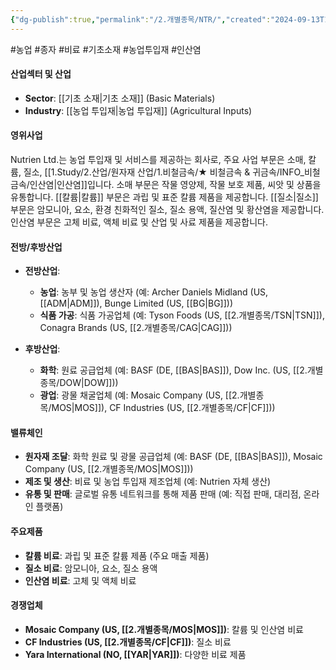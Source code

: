 ```yaml
---
{"dg-publish":true,"permalink":"/2.개별종목/NTR/","created":"2024-09-13T17:43:48.863+09:00","updated":"2025-06-03T20:06:00.437+09:00"}
---
```


#농업 #종자 #비료 #기초소재 #농업투입재 #인산염 

#### 산업섹터 및 산업

- **Sector**: [[기초 소재\|기초 소재]] (Basic Materials)
- **Industry**: [[농업 투입재\|농업 투입재]] (Agricultural Inputs)

#### 영위사업

Nutrien Ltd.는 농업 투입재 및 서비스를 제공하는 회사로, 주요 사업 부문은 소매, 칼륨, 질소, [[1.Study/2.산업/원자재 산업/1.비철금속/★ 비철금속 & 귀금속/INFO_비철금속/인산염\|인산염]]입니다. 소매 부문은 작물 영양제, 작물 보호 제품, 씨앗 및 상품을 유통합니다. [[칼륨\|칼륨]] 부문은 과립 및 표준 칼륨 제품을 제공합니다. [[질소\|질소]] 부문은 암모니아, 요소, 환경 친화적인 질소, 질소 용액, 질산염 및 황산염을 제공합니다. 인산염 부문은 고체 비료, 액체 비료 및 산업 및 사료 제품을 제공합니다.

#### 전방/후방산업

- **전방산업**:
    - **농업**: 농부 및 농업 생산자 (예: Archer Daniels Midland (US, [[ADM\|ADM]]), Bunge Limited (US, [[BG\|BG]]))
    - **식품 가공**: 식품 가공업체 (예: Tyson Foods (US, [[2.개별종목/TSN\|TSN]]), Conagra Brands (US, [[2.개별종목/CAG\|CAG]]))
      
- **후방산업**:
    - **화학**: 원료 공급업체 (예: BASF (DE, [[BAS\|BAS]]), Dow Inc. (US, [[2.개별종목/DOW\|DOW]]))
    - **광업**: 광물 채굴업체 (예: Mosaic Company (US, [[2.개별종목/MOS\|MOS]]), CF Industries (US, [[2.개별종목/CF\|CF]]))

#### 밸류체인

- **원자재 조달**: 화학 원료 및 광물 공급업체 (예: BASF (DE, [[BAS\|BAS]]), Mosaic Company (US, [[2.개별종목/MOS\|MOS]]))
- **제조 및 생산**: 비료 및 농업 투입재 제조업체 (예: Nutrien 자체 생산)
- **유통 및 판매**: 글로벌 유통 네트워크를 통해 제품 판매 (예: 직접 판매, 대리점, 온라인 플랫폼)

#### 주요제품

- **칼륨 비료**: 과립 및 표준 칼륨 제품 (주요 매출 제품)
- **질소 비료**: 암모니아, 요소, 질소 용액
- **인산염 비료**: 고체 및 액체 비료

#### 경쟁업체

- **Mosaic Company (US, [[2.개별종목/MOS\|MOS]])**: 칼륨 및 인산염 비료
- **CF Industries (US, [[2.개별종목/CF\|CF]])**: 질소 비료
- **Yara International (NO, [[YAR\|YAR]])**: 다양한 비료 제품